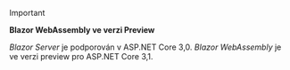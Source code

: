 > [!IMPORTANT]
> **Blazor WebAssembly ve verzi Preview**
>
> *Blazor Server* je podporován v ASP.NET Core 3,0. *Blazor WebAssembly* je ve verzi preview pro ASP.NET Core 3,1.
